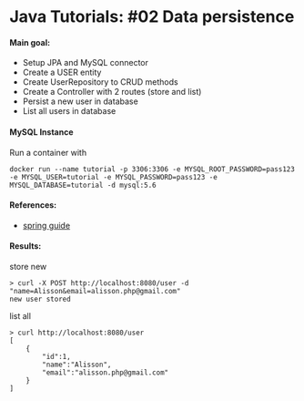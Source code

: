 # Java Tutorials: #02 Data persistence
#### Main goal:

- Setup JPA and MySQL connector
- Create a USER entity
- Create UserRepository to CRUD methods
- Create a Controller with 2 routes (store and list)
- Persist a new user in database
- List all users in database

#### MySQL Instance
Run a container with
```shell script
docker run --name tutorial -p 3306:3306 -e MYSQL_ROOT_PASSWORD=pass123 -e MYSQL_USER=tutorial -e MYSQL_PASSWORD=pass123 -e MYSQL_DATABASE=tutorial -d mysql:5.6
```
#### References:

- [spring guide](https://spring.io/guides/gs/accessing-data-mysql/)

#### Results:
store new
```shell script
> curl -X POST http://localhost:8080/user -d "name=Alisson&email=alisson.php@gmail.com"
new user stored
```
list all
```shell script
> curl http://localhost:8080/user
[
    {
        "id":1,
        "name":"Alisson",
        "email":"alisson.php@gmail.com"
    }
]
```